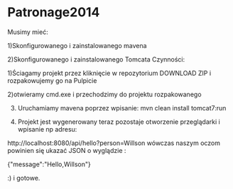 Patronage2014
=============

Musimy mieć:

1)Skonfigurowanego i zainstalowanego mavena 

2)Skonfigurowanego i zainstalowanego Tomcata
Czynności:

1)Ściagamy projekt przez kliknięcie w repozytorium DOWNLOAD ZIP i rozpakowujemy go na Pulpicie

2)otwieramy cmd.exe i przechodzimy do projektu rozpakowanego

3) Uruchamiamy mavena poprzez wpisanie: mvn clean install tomcat7:run

4) Projekt jest wygenerowany teraz pozostaje otworzenie przeglądarki i wpisanie np adresu:

http://localhost:8080/api/hello?person=Willson wówczas naszym oczom powinien się ukazać JSON o wyglądzie : 

{"message":"Hello,Willson"}



:) i gotowe.
